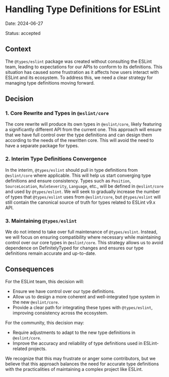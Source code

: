# Handling Type Definitions for ESLint

Date: 2024-06-27

Status: accepted

## Context

The `@types/eslint` package was created without consulting the ESLint team, leading to expectations for our APIs to conform to its definitions. This situation has caused some frustration as it affects how users interact with ESLint and its ecosystem. To address this, we need a clear strategy for managing type definitions moving forward.

## Decision

### 1. Core Rewrite and Types in `@eslint/core`

The core rewrite will produce its own types in `@eslint/core`, likely featuring a significantly different API from the current one. This approach will ensure that we have full control over the type definitions and can design them according to the needs of the rewritten core. This will avoid the need to have a separate package for types.

### 2. Interim Type Definitions Convergence

In the interim, `@types/eslint` should pull in type definitions from `@eslint/core` where applicable. This will help us start converging type definitions and ensure consistency. Types such as `Position`, `SourceLocation`, `RuleSeverity`, `Language`, etc., will be defined in `@eslint/core` and used by `@types/eslint`. We will seek to gradually increase the number of types that `@types/eslint` uses from `@eslint/core`, but `@types/eslint` will still contain the canonical source of truth for types related to ESLint v9.x API.

### 3. Maintaining `@types/eslint`

We do not intend to take over full maintenance of `@types/eslint`. Instead, we will focus on ensuring compatibility where necessary while maintaining control over our core types in `@eslint/core`. This strategy allows us to avoid dependence on DefinitelyTyped for changes and ensures our type definitions remain accurate and up-to-date.

## Consequences

For the ESLint team, this decision will:

- Ensure we have control over our type definitions.
- Allow us to design a more coherent and well-integrated type system in the new `@eslint/core`.
- Provide a clear path for integrating these types with `@types/eslint`, improving consistency across the ecosystem.

For the community, this decision may:

- Require adjustments to adapt to the new type definitions in `@eslint/core`.
- Improve the accuracy and reliability of type definitions used in ESLint-related projects.

We recognize that this may frustrate or anger some contributors, but we believe that this approach balances the need for accurate type definitions with the practicalities of maintaining a complex project like ESLint.
